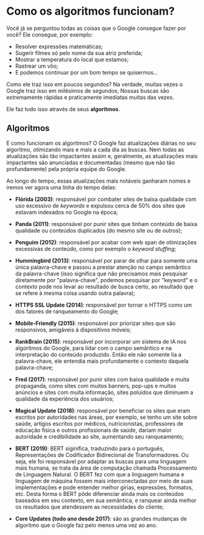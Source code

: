 # Como os algoritmos funcionam?

Você já se perguntou todas as coisas que o Google consegue fazer por você? Ele consegue, por exemplo:

- Resolver expressões matemáticas;
- Sugerir filmes só pelo nome da sua atriz preferida;
- Mostrar a temperatura do local que estamos;
- Rastrear um vôo;
- E podemos continuar por um bom tempo se quisermos...

Como ele traz isso em poucos segundos? Na verdade, muitas vezes o Google traz isso em milésimos de segundos; Nossas buscas são extremamente rápidas e praticamente imediatas muitas das vezes.

Ele faz tudo isso através de seus **algoritmos**.

## Algoritmos

E como funcionam os algoritmos? O Google faz atualizações diárias no seu algoritmo, otimizando mais e mais a cada dia as buscas. Nem todas as atualizações são tão impactantes assim e, geralmente, as atualizações mais impactantes são anunciadas e documentadas (mesmo que não tão profundamente) pela própria equipe do Google.

Ao longo do tempo, essas atualizações mais notáveis ganharam nomes e iremos ver agora uma linha do tempo delas:

- **Flórida (2003)**: responsável por combater sites de baixa qualidade com uso excessivo de _keywords_ e expulsou cerca de 50% dos sites que estavam indexados no Google na época;

- **Panda (2011)**: responsável por punir sites que tinham conteúdo de baixa qualidade ou conteúdos duplicados (do mesmo site ou de outros);

- **Penguim (2012)**: responsável por acabar com web span de otimizações excessivas de conteúdo, como por exemplo o _keyword stuffing_;

- **Hummingbird (2013)**: responsável por parar de olhar para somente uma única palavra-chave e passou a prestar atenção no campo semântico da palavra-chave (isso significa que não precisamos mais pesquisar diretamente por "palavra-chave", podemos pesquisar por "keyword" e o contexto pode nos levar ao resultado de busca certo, ao resultado que se refere à mesma coisa usando outra palavra);

- **HTTPS SSL Update (2014)**: responsável por tornar o HTTPS como um dos fatores de ranqueamento do Google;

- **Mobile-Friendly (2015)**: responsável por priorizar sites que são responsivos, amigáveis à dispositivos móveis;

- **RankBrain (2015)**: responsável por incorporar um sistema de IA nos algoritmos do Google, para lidar com o campo semântico e na interpretação do conteúdo produzido. Então ele não somente lia a palavra-chave, ele entendia mais profundamente o contexto daquela palavra-chave;

- **Fred (2017)**: responsável por punir sites com baixa qualidade e muita propaganda, como sites com muitos banners, pop-ups e muitos anúncios e sites com muita informação, sites poluídos que diminuem a qualidade da experiência dos usuários;

- **Magical Update (2018)**: responsável por beneficiar os sites que eram escritos por autoridades nas áreas, por exemplo, se tenho um site sobre saúde, artigos escritos por médicos, nutricionistas, professores de educação física e outros profissionais de saúde, dariam maior autoridade e credibilidade ao site, aumentando seu ranqueamento;

- **BERT (2019)**: BERT siginifica, traduzindo para o português, Representações de Codificador Bidirecional de Transformadores. Ou seja, ele foi responsável por adaptar as buscas para uma linguagem mais humana, se trata da área de computação chamada Processamento de Linguagem Natural. O BERT fez com que a linguagem humana e linguagem de máquina fossem mais interconectadas por meio de suas implementações e pode entender melhor gírias, expressões, formatos, etc. Desta forma o BERT pôde diferenciar ainda mais os conteúdos baseados em seu contexto, em sua semântica, e ranquear ainda melhor os resultados que atendessem as necessidades do cliente;

- **Core Updates (todo ano desde 2017)**: são as grandes mudanças de algoritmo que o Google faz pelo menos uma vez ao ano.
